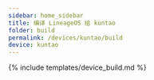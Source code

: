 ```yaml
---
sidebar: home_sidebar
title: 编译 LineageOS 给 kuntao
folder: build
permalink: /devices/kuntao/build
device: kuntao
---
```

{% include templates/device_build.md %}
